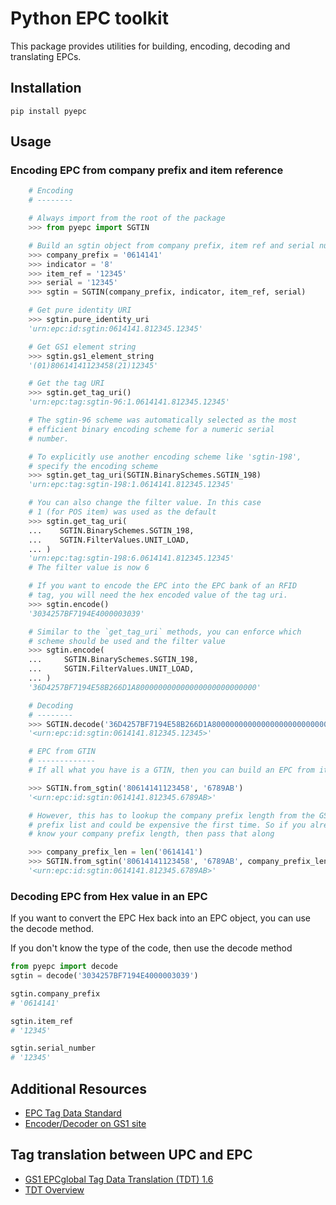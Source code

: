 # Python EPC toolkit

This package provides utilities for building, encoding, decoding
and translating EPCs.

## Installation

```
pip install pyepc
```

## Usage

### Encoding EPC from company prefix and item reference

```python
    # Encoding
    # --------

    # Always import from the root of the package
    >>> from pyepc import SGTIN

    # Build an sgtin object from company prefix, item ref and serial number
    >>> company_prefix = '0614141'
    >>> indicator = '8'
    >>> item_ref = '12345'
    >>> serial = '12345'
    >>> sgtin = SGTIN(company_prefix, indicator, item_ref, serial)

    # Get pure identity URI
    >>> sgtin.pure_identity_uri
    'urn:epc:id:sgtin:0614141.812345.12345'

    # Get GS1 element string
    >>> sgtin.gs1_element_string
    '(01)80614141123458(21)12345'

    # Get the tag URI
    >>> sgtin.get_tag_uri()
    'urn:epc:tag:sgtin-96:1.0614141.812345.12345'

    # The sgtin-96 scheme was automatically selected as the most
    # efficient binary encoding scheme for a numeric serial
    # number.

    # To explicitly use another encoding scheme like 'sgtin-198',
    # specify the encoding scheme
    >>> sgtin.get_tag_uri(SGTIN.BinarySchemes.SGTIN_198)
    'urn:epc:tag:sgtin-198:1.0614141.812345.12345'

    # You can also change the filter value. In this case
    # 1 (for POS item) was used as the default
    >>> sgtin.get_tag_uri(
    ...    SGTIN.BinarySchemes.SGTIN_198,
    ...    SGTIN.FilterValues.UNIT_LOAD,
    ... )
    'urn:epc:tag:sgtin-198:6.0614141.812345.12345'
    # The filter value is now 6

    # If you want to encode the EPC into the EPC bank of an RFID
    # tag, you will need the hex encoded value of the tag uri.
    >>> sgtin.encode()
    '3034257BF7194E4000003039'

    # Similar to the `get_tag_uri` methods, you can enforce which
    # scheme should be used and the filter value
    >>> sgtin.encode(
    ...     SGTIN.BinarySchemes.SGTIN_198,
    ...     SGTIN.FilterValues.UNIT_LOAD,
    ... )
    '36D4257BF7194E58B266D1A800000000000000000000000000'

    # Decoding
    # --------
    >>> SGTIN.decode('36D4257BF7194E58B266D1A800000000000000000000000000')
    '<urn:epc:id:sgtin:0614141.812345.12345>'

    # EPC from GTIN
    # -------------
    # If all what you have is a GTIN, then you can build an EPC from it

    >>> SGTIN.from_sgtin('80614141123458', '6789AB')
    '<urn:epc:id:sgtin:0614141.812345.6789AB>'

    # However, this has to lookup the company prefix length from the GS1
    # prefix list and could be expensive the first time. So if you already
    # know your company prefix length, then pass that along

    >>> company_prefix_len = len('0614141')
    >>> SGTIN.from_sgtin('80614141123458', '6789AB', company_prefix_len)
    '<urn:epc:id:sgtin:0614141.812345.6789AB>'
```

### Decoding EPC from Hex value in an EPC

If you want to convert the EPC Hex back into an EPC object, you
can use the decode method.

If you don't know the type of the code, then use the decode method

```python
from pyepc import decode
sgtin = decode('3034257BF7194E4000003039')

sgtin.company_prefix
# '0614141'

sgtin.item_ref
# '12345'

sgtin.serial_number
# '12345'
```

## Additional Resources

* [EPC Tag Data Standard](https://www.gs1.org/sites/default/files/docs/epc/GS1_EPC_TDS_i1_13.pdf)
* [Encoder/Decoder on GS1 site](https://www.gs1.org/services/epc-encoderdecoder)

## Tag translation between UPC and EPC

* [GS1 EPCglobal Tag Data Translation (TDT) 1.6](https://www.gs1.org/sites/default/files/docs/epc/tdt_1_6_RatifiedStd-20111012-i2.pdf)
* [TDT Overview](https://www.gs1.org/sites/default/files/docs/epc/tdt_1_6_Intro.pdf)
